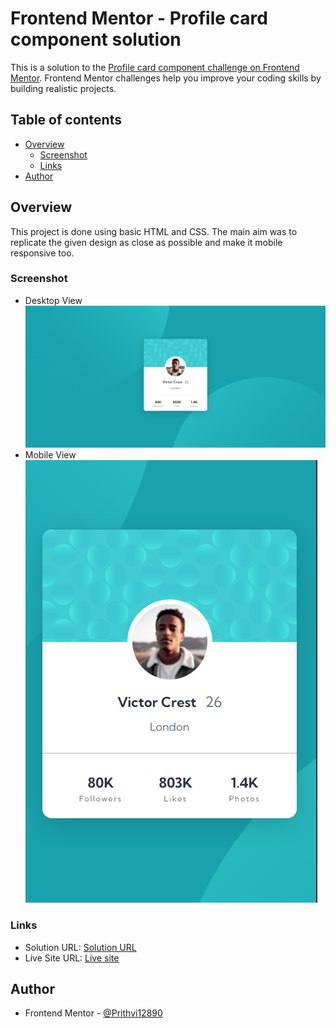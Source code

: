 # Frontend Mentor - Profile card component solution

This is a solution to the [Profile card component challenge on Frontend Mentor](https://www.frontendmentor.io/challenges/profile-card-component-cfArpWshJ). Frontend Mentor challenges help you improve your coding skills by building realistic projects. 

## Table of contents

- [Overview](#overview)
  - [Screenshot](#screenshot)
  - [Links](#links)
- [Author](#author)

## Overview
This project is done using basic HTML and CSS. The main aim was to replicate the given design as close as possible and make it mobile responsive too.

### Screenshot
- Desktop View
![](./desktop-view-screenshot.png)
- Mobile View
![](./mobile-view-screenshot.png)

### Links

- Solution URL: [Solution URL](https://github.com/Prithvi12890/frontend-mentor-challenges/tree/master/profile-card-component)
- Live Site URL: [Live site](https://prithvi12890.github.io/frontend-mentor-challenges/profile-card-component/)

## Author

- Frontend Mentor - [@Prithvi12890](https://www.frontendmentor.io/profile/Prithvi12890)
